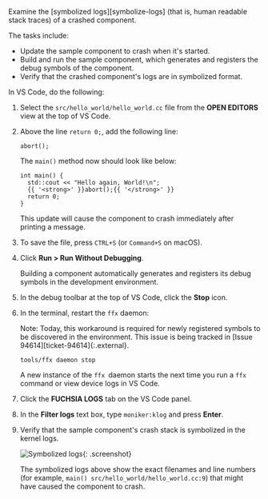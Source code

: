 Examine the [symbolized logs][symbolize-logs] (that is, human readable stack
traces) of a crashed component.

The tasks include:

- Update the sample component to crash when it's started.
- Build and run the sample component, which generates and registers the debug
  symbols of the component.
- Verify that the crashed component's logs are in symbolized format.

In VS Code, do the following:

1. Select the `src/hello_world/hello_world.cc` file from the **OPEN EDITORS**
   view at the top of VS Code.

1. Above the line `return 0;`, add the following line:

   ```
   abort();
   ```

   The `main()` method now should look like below:

   ```none {:.devsite-disable-click-to-copy}
   int main() {
     std::cout << "Hello again, World!\n";
     {{ '<strong>' }}abort();{{ '</strong>' }}
     return 0;
   }
   ```

   This update will cause the component to crash immediately after printing a
   message.

1. To save the file, press `CTRL+S` (or `Command+S` on macOS).

1. Click **Run > Run Without Debugging**.

   Building a component automatically generates and registers its debug symbols
   in the development environment.

1. In the debug toolbar at the top of VS Code, click the **Stop** icon.

1. In the terminal, restart the `ffx` daemon:

   Note: Today, this workaround is required for newly registered symbols to be
   discovered in the environment. This issue is being tracked in
   [Issue 94614][ticket-94614]{:.external}.

   ```posix-terminal
   tools/ffx daemon stop
   ```

   A new instance of the `ffx `daemon starts the next time you run a `ffx`
   command or view device logs in VS Code.

1. Click the **FUCHSIA LOGS** tab on the VS Code panel.

1. In the **Filter logs** text box, type `moniker:klog` and press
   **Enter**.

1. Verify that the sample component's crash stack is symbolized in the kernel
   logs.

   ![Symbolized logs](images/get-started-vscode-symbolized-logs.png "Symbolized Fuchsia logs shown in VS Code"){: .screenshot}

   The symbolized logs above show the exact filenames and line numbers
   (for example, `main() src/hello_world/hello_world.cc:9`) that might have
   caused the component to crash.
